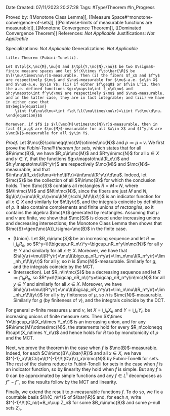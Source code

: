 <div class="topSpace"></div>

Date Created: 07/11/2023 20:27:28
Tags: #Type/Theorem #In_Progress

Proved by: [[Monotone Class Lemma]], [[Measure Space#^monotone-convergence-of-sets]], [[Pointwise-limits of measurable functions are measurable]], [[Monotone Convergence Theorem]], [[Dominated Convergence Theorem]]
References: <i>Not Applicable</i>
Justifications: <i>Not Applicable</i>

Specializations: <i>Not Applicable</i>
Generalizations: <i>Not Applicable</i>

``` ad-Theorem
title: Theorem (Fubini-Tonelli).

Let $\tpl{X,\mc{M},\mu}$ and $\tpl{Y,\mc{N},\nu}$ be two $\sigma$-finite measure spaces and let $f:X\times Y\to\bar{\R}$ be $\l(\mu\times\nu\r)$-measurable. Then (i) the fibers $f_x$ and $f^y$ are respectively $\mu$ and $\nu$-measurable for $\mu$-a.e. $x\in X$ and $\nu$-a.e. $y\in Y$; (ii) if either $f\geq0$ or $f\in L^1$, then the a.e. defined functions $g:x\mapsto\int f_x\d\nu$ and $h:y\mapsto\int f^y\d\mu$ are respectively $\mu$ and $\nu$-measurable, and in the latter case, they are in fact integrable; and (iii) we have in either case that
$$\begin{equation}
    \iint f\d\nu\d\mu=\int f\d\!\l(\mu\times\nu\r)=\iint f\d\mu\d\nu.
\end{equation}$$

Moreover, if $f$ is $\l(\mc{M}\otimes\mc{N}\r)$-measurable, then in fact $f_x,g$ are $\mc{M}$-measurable for all $x\in X$ and $f^y,h$ are $\mc{N}$-measurable for all $y\in Y$.

```

<i>Proof.</i> Let $\mc{B}\coloneqq\mc{M}\otimes\mc{N}$ and $\rho\coloneqq\mu\times\nu$. We first prove the <i>Fubini-Tonelli theorem for sets</i>, which states that for all $R\in\mc{B}$, we have $R_x\in\mc{M}$ and $R^y\in\mc{N}$ for all $x\in X$ and $y\in Y$, that the functions $g:x\mapsto\nu\l(R_x\r)$ and $h:y\mapsto\mu\l(R^y\r)$ are respectively $\mc{M}$ and $\mc{N}$-measurable, and that $\int\nu\l(R_x\r)\d\mu=\rho\l(R\r)=\int\mu\l(R^y\r)\d\nu$. Indeed, let $\mc{S}$ be the collection of all $R\in\mc{B}$ for which the conclusion holds. Then $\mc{S}$ contains all rectangles $R=M\times N$, where $M\in\mc{M}$ and $N\in\mc{N}$, since the fibers are just $M$ and $N$, $g\l(x\r)=\nu\l(R_x\r)=\nu\l(N\r)\cchi_M\!\l(x\r)$ is an indicator function for all $x\in X$ and similarly for $h\l(y\r)$, and the integrals coincide by definition of $\rho$. It also contains complements and finite unions of <i>rectangles</i>, so it contains the algebra $\mc{A}$ generated by rectangles. Assuming that $\mu$ and $\nu$ are finite, we show that $\mc{S}$ is closed under increasing unions and decreasing intersections; the Monotone Class Lemma then shows that $\mc{S}=\gen{\mc{A}}_\sigma=\mc{B}$ in the finite case.
* (Union). Let $R_n\in\mc{S}$ be an increasing sequence and let $R\coloneqq\bigcup_nR_n$, so $R^y=\l(\bigcup_nR_n\r)^y=\bigcup_nR_n^y\in\mc{N}$ for all $y\in Y$ and similarly for all $x\in X$. Moreover, we have that $h\l(y\r)=\mu\l(R^y\r)=\mu\l(\bigcup_nR_n^y\r)=\lim_n\mu\l(R_n^y\r)=\lim_nh_n\!\l(y\r)$ for all $y$, so $h$ is $\mc{N}$-measurable. Similarly for $g$, and the integrals coincide by the MCT.
* (Intersection). Let $R_n\in\mc{S}$ be a decreasing sequence and let $R\coloneqq\bigcap_nR_n$, so $R^y=\l(\bigcap_nR_n\r)^y=\bigcap_nR_n^y\in\mc{N}$ for all $y\in Y$ and similarly for all $x\in X$. Moreover, we have $h\l(y\r)=\mu\l(R^y\r)=\mu\l(\bigcap_nR_n^y\r)=\lim_n\mu\l(R_n^y\r)=\lim_nh_n\!\l(y\r)$ for all $y$ by finiteness of $\mu$, so $h$ is $\mc{N}$-measurable. Similarly for $g$ (by finiteness of $\nu$), and the integrals coincide by the DCT.

For general $\sigma$-finite measures $\mu$ and $\nu$, let $X=\bigcup_nX_n$ and $Y=\bigcup_nY_n$ be increasing unions of finite measure sets. Then $X\times Y=\bigcup_n\l(X_n\times Y_n\r)$ is an increasing union, and for any $R\in\mc{M}\otimes\mc{N}$, the statements hold for every $R_n\coloneqq R\cap\l(X_n\times Y_n\r)$ and hence holds for $R$ too by monotonicity of $\rho$ and the MCT.

Next, we prove the theorem in the case when $f$ is $\mc{B}$-measurable. Indeed, for each $C\in\mc{B}\,(\bar{\R})$ and all $x\in X$, we have $f^{-1}_x\!\l(C\r)=\l(f^{-1}\!\l(C\r)\r)_x\in\mc{N}$ by Fubini-Tonelli for sets. The rest of the claims reduce to Fubini-Tonelli for sets in the case when $f$ is an indicator function, so by linearity they hold when $f$ is simple. But any $f\geq0$ can be approximated by simple functions and any $f\in L^1$ decomposes as $f^+-f^-$, so the results follow by the MCT and linearity.

Finally, we extend the result to $\rho$-measurable functions $f$. To do so, we fix a countable basis $\l\{C_n\r\}$ of $\bar{\R}$ and, for each $n$, write $f^{-1}\!\l(C_n\r)=B_n\cup Z_n$ for some $B_n\in\mc{B}$ and some $\rho$-null sets $Z_n$.
